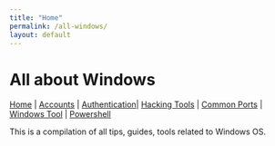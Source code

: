 ```yaml
---
title: "Home"
permalink: /all-windows/
layout: default
---
```


# All about Windows

[Home](index.md) | [Accounts](account.md) | [Authentication](authentication.md)| [Hacking Tools](tools.md) | [Common Ports](ports.md) | [Windows Tool](windowstool.md) | [Powershell](powershell.md)


This is a compilation of all tips, guides, tools related to Windows OS.

